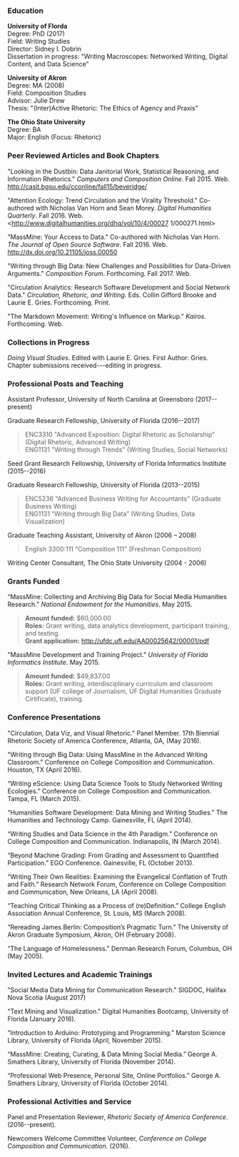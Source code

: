 ### **Education**

**University of Florda**  
Degree: PhD (2017)  
Field: Writing Studies  
Director: Sidney I. Dobrin  
Dissertation in progress: "Writing Macroscopes: Networked Writing, Digital Content, and Data Science"

**University of Akron**  
Degree: MA (2008)  
Field: Composition Studies  
Advisor: Julie Drew  
Thesis: "(Inter)Active Rhetoric: The Ethics of Agency and Praxis"

**The Ohio State University**  
Degree: BA  
Major: English (Focus: Rhetoric)


<!-- ### **Monographs in progress** -->

<!--*Big Data and the Humanities*. Co-authored with Sidney Dobrin. Under review.-->

### **Peer Reviewed Articles and Book Chapters**
"Looking in the Dustbin: Data Janitorial Work, Statistical Reasoning, and Information Rhetorics." *Computers and Composition Online*. Fall 2015. Web. <http://casit.bgsu.edu/cconline/fall15/beveridge/>

"Attention Ecology: Trend Circulation and the Virality Threshold." Co-authored with Nicholas Van Horn and Sean Morey. *Digital Humanities Quarterly*. Fall 2016. Web. <http://www.digitalhumanities.org/dhq/vol/10/4/00027
1/000271.html>

"MassMine: Your Access to Data." Co-authored with Nicholas Van Horn. *The Journal of Open Source
Software*. Fall 2016. Web. <http://dx.doi.org/10.21105/joss.00050>

"Writing through Big Data: New Challenges and Possibilities for Data-Driven Arguments." *Composition Forum*. Forthcoming. Fall 2017. Web.

"Circulation Analytics: Research Software Development and Social Network Data." *Circulation, Rhetoric, and Writing*. Eds. Collin Gifford Brooke and Laurie E. Gries. Forthcoming. Print.

"The Markdown Movement: Writing's Influence on Markup." *Kairos*. Forthcoming. Web.

<!--"Genre and Public Rhetoric." In progress.-->

<!--"Tagging Feedback Loops: A Case Study for Visual Writing Networks." In progress.-->

<!--"Landspeak." In progress.-->

### **Collections in Progress**
*Doing Visual Studies*. Edited with Laurie E. Gries. First Author: Gries. Chapter submissions received---editing in progress.

### **Professional Posts and Teaching**
Assistant Professor, University of North Carolina at Greensboro (2017--present)

Graduate Research Fellowship, University of Florida (2016--2017)

> ENC3310 "Advanced Exposition: Digital Rhetoric as Scholarship" (Digital Rhetoric, Advanced Writing)  
> ENG1131 "Writing through Trends" (Writing Studies, Social Networks)  

Seed Grant Research Fellowship, University of Florida Informatics Institute (2015--2016)

Graduate Research Fellowship, University of Florida (2013--2015)

> ENC5236 “Advanced Business Writing for Accountants” (Graduate Business
> Writing)  
> ENG1131 “Writing through Big Data” (Writing Studies, Data Visualization)  

Graduate Teaching Assistant, University of Akron (2006 – 2008)

> English 3300:111 “Composition 111” (Freshman Composition)

Writing Center Consultant, The Ohio State University (2004 - 2006)

### **Grants Funded**
“MassMine: Collecting and Archiving Big Data for Social Media Humanities Research.” *National Endowment for the Humanities*. May 2015.

> **Amount funded:** $60,000.00  
> **Roles:** Grant writing, data analytics development, participant training, and testing.  
> **Grant application:** <http://ufdc.ufl.edu/AA00025642/00001/pdf>

"MassMine Development and Training Project." *University of Florida Informatics Institute*. May 2015.

> **Amount funded:** $49,837.00  
> **Roles:** Grant writing, interdisciplinary curriculum and classroom support (UF college of Journalism, UF Digital Humanities Graduate Cirtificate), training.  

### **Conference Presentations**
"Circulation, Data Viz, and Visual Rhetoric." Panel Member. 17th Biennial Rhetoric Society of America Conference, Atlanta, GA, (May 2016).

"Writing through Big Data: Using MassMine in the Advanced Writing Classroom." Conference on College Composition and Communication. Houston, TX (April 2016).

“Writing eScience: Using Data Science Tools to Study Networked Writing Ecologies.” Conference on College Composition and Communication. Tampa, FL (March 2015).

“Humanities Software Development: Data Mining and Writing Studies.” The Humanities and Technology Camp. Gainesville, FL (April 2014).

“Writing Studies and Data Science in the 4th Paradigm.” Conference on College Composition and Communication. Indianapolis, IN (March 2014).

“Beyond Machine Grading: From Grading and Assessment to Quantified Participation.” EGO Conference. Gainesville, FL (October 2013).

“Writing Their Own Realities: Examining the Evangelical Conflation of Truth and Faith.” Research Network Forum, Conference on College Composition and Communication, New Orleans, LA (April 2008).

“Teaching Critical Thinking as a Process of (re)Definition.” College English Association Annual Conference, St. Louis, MS (March 2008).

“Rereading James Berlin: Composition’s Pragmatic Turn.” The University of Akron Graduate Symposium, Akron, OH (February 2008).

“The Language of Homelessness.” Denman Research Forum, Columbus, OH (May 2005).

### **Invited Lectures and Academic Trainings**
"Social Media Data Mining for Communication Research." SIGDOC, Halifax Nova Scotia (August 2017)

"Text Mining and Visualization." Digital Humanities Bootcamp, University of Florida (January 2016).

“Introduction to Arduino: Prototyping and Programming.” Marston Science Library, University of Florida (April, November 2015).

“MassMine: Creating, Curating, & Data Mining Social Media.” George A. Smathers Library, University of Florida (November 2014).

“Professional Web Presence, Personal Site, Online Portfolios.” George A. Smathers Library, University of Florida (October 2014).

### **Professional Activities and Service**
Panel and Presentation Reviewer, *Rhetoric Society of America Conference*. (2016--present).

Newcomers Welcome Committee Volunteer, *Conference on College Composition and Communication*. (2016).
